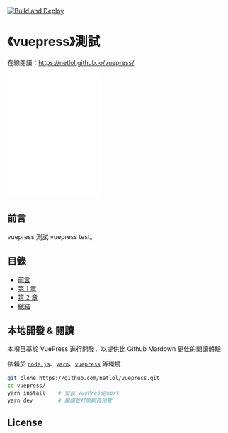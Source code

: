 [![Build and Deploy](https://github.com/netlol/vuepress/actions/workflows/CI.yml/badge.svg)](https://github.com/netlol/vuepress/actions/workflows/CI.yml)

# 《vuepress》測試

在線閱讀：<https://netlol.github.io/vuepress/>

<div style="inline">
  <img src="./docs/cover.jpeg" width="210px" height="280px" />
</div>

## 前言

vuepress 測試 vuepress test。

## 目錄

* [前言](preface.md)
* [第 1 章 ](ch01.md)
* [第 2 章 ](ch02.md)
* [總結](summary.md)

## 本地開發 & 閱讀

本項目基於 VuePress 進行開發，以提供比 Github Mardown 更佳的閱讀體驗

依賴於 [`node.js`][nodejs]、[`yarn`][yarn]、[`vuepress`][vuepress] 等環境

[nodejs]: https://nodejs.org/zh-cn/

[yarn]: https://yarnpkg.com/

[vuepress]: https://v2.vuepress.vuejs.org/zh/

```sh
git clone https://github.com/netlol/vuepress.git
cd vuepress/
yarn install    # 安装 VuePress@next
yarn dev        # 編譯並打開網頁預覽
```

## License


